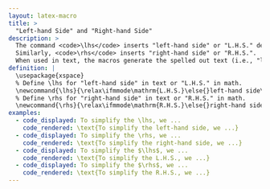 ```yaml
---
layout: latex-macro
title: >
  "Left-hand Side" and "Right-hand Side"
description: >
  The command <code>\lhs</code> inserts "left-hand side" or "L.H.S." depending on the context. 
  Similarly, <code>\rhs</code> inserts "right-hand side" or "R.H.S.". 
  When used in text, the macros generate the spelled out text (i.e., "left-hand side"). In math mode, the acronym abbreviation is used. 
definition: | 
  \usepackage{xspace}
  % Define \lhs for "left-hand side" in text or "L.H.S." in math. 
  \newcommand{\lhs}{\relax\ifmmode\mathrm{L.H.S.}\else{}left-hand side\xspace\fi}
  % Define \rhs for "right-hand side" in text or "R.H.S." in math. 
  \newcommand{\rhs}{\relax\ifmmode\mathrm{R.H.S.}\else{}right-hand side\xspace\fi}
examples:
  - code_displayed: To simplify the \lhs, we ...
    code_rendered: \text{To simplify the left-hand side, we ...}
  - code_displayed: To simplify the \rhs, we ...
    code_rendered: \text{To simplify the right-hand side, we ...}
  - code_displayed: To simplify the $\lhs$, we ...
    code_rendered: \text{To simplify the L.H.S., we ...}
  - code_displayed: To simplify the $\rhs$, we ...
    code_rendered: \text{To simplify the R.H.S., we ...}
---
```

